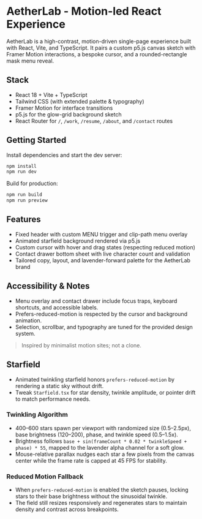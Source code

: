 # AetherLab - Motion-led React Experience

AetherLab is a high-contrast, motion-driven single-page experience built with React, Vite, and TypeScript. It pairs a custom p5.js canvas sketch with Framer Motion interactions, a bespoke cursor, and a rounded-rectangle mask menu reveal.

## Stack

- React 18 + Vite + TypeScript
- Tailwind CSS (with extended palette & typography)
- Framer Motion for interface transitions
- p5.js for the glow-grid background sketch
- React Router for `/`, `/work`, `/resume`, `/about`, and `/contact` routes

## Getting Started

Install dependencies and start the dev server:

```bash
npm install
npm run dev
```

Build for production:

```bash
npm run build
npm run preview
```

## Features

- Fixed header with custom MENU trigger and clip-path menu overlay
- Animated starfield background rendered via p5.js
- Custom cursor with hover and drag states (respecting reduced motion)
- Contact drawer bottom sheet with live character count and validation
- Tailored copy, layout, and lavender-forward palette for the AetherLab brand

## Accessibility & Notes

- Menu overlay and contact drawer include focus traps, keyboard shortcuts, and accessible labels.
- Prefers-reduced-motion is respected by the cursor and background animation.
- Selection, scrollbar, and typography are tuned for the provided design system.

> Inspired by minimalist motion sites; not a clone.

## Starfield

- Animated twinkling starfield honors `prefers-reduced-motion` by rendering a static sky without drift.
- Tweak `Starfield.tsx` for star density, twinkle amplitude, or pointer drift to match performance needs.

### Twinkling Algorithm

- 400–600 stars spawn per viewport with randomized size (0.5–2.5px), base brightness (120–200), phase, and twinkle speed (0.5–1.5x).
- Brightness follows `base + sin(frameCount * 0.02 * twinkleSpeed + phase) * 55`, mapped to the lavender alpha channel for a soft glow.
- Mouse-relative parallax nudges each star a few pixels from the canvas center while the frame rate is capped at 45 FPS for stability.

### Reduced Motion Fallback

- When `prefers-reduced-motion` is enabled the sketch pauses, locking stars to their base brightness without the sinusoidal twinkle.
- The field still resizes responsively and regenerates stars to maintain density and contrast across breakpoints.